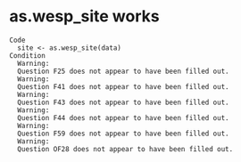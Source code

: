 # as.wesp_site works

    Code
      site <- as.wesp_site(data)
    Condition
      Warning:
      Question F25 does not appear to have been filled out.
      Warning:
      Question F41 does not appear to have been filled out.
      Warning:
      Question F43 does not appear to have been filled out.
      Warning:
      Question F44 does not appear to have been filled out.
      Warning:
      Question F59 does not appear to have been filled out.
      Warning:
      Question OF28 does not appear to have been filled out.

